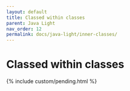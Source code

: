 ```yaml
---
layout: default
title: Classed within classes
parent: Java Light
nav_order: 12
permalink: docs/java-light/inner-classes/
---
```


# Classed within classes

{% include custom/pending.html %}
